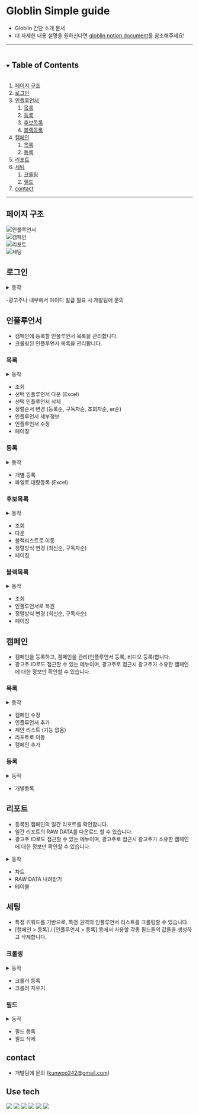 <!--
*** Thanks for checking out the Best-README-Template. If you have a suggestion
*** that would make this better, please fork the repo and create a pull request
*** or simply open an issue with the tag "enhancement".
*** Thanks again! Now go create something AMAZING! :D
-->

<!-- PROJECT SHIELDS -->
<!--
*** I'm using markdown "reference style" links for readability.
*** Reference links are enclosed in brackets [ ] instead of parentheses ( ).
*** See the bottom of this document for the declaration of the reference variables
*** for contributors-url, forks-url, etc. This is an optional, concise syntax you may use.
*** https://www.markdownguide.org/basic-syntax/#reference-style-links
-->

<!-- PROJECT LOGO -->
# Globlin Simple guide 
- Globlin 간단 소개 문서
- 더 자세한 내용 설명을 원하신다면 [globlin notion document](https://www.notion.so/57a60ad434754963b956fb54c5c29db2)를 참조해주세요!

---

<!-- TABLE OF CONTENTS -->
<details open="open">
  <summary><h2 style="display: inline-block">Table of Contents</h2></summary>
  <ol>
    <li>
    <a href="#pages">페이지 구조</a>
    </li>
    <li><a href="#login">로그인</a></li>
    <li>
      <a href="#influencer">인플루언서</a>
       <ol>
    <li><a href="#influencer-list">목록</a></li>
    <li><a href="#influencer-regist">등록</a></li>
    <li><a href="#influencer-candidate">후보목록</a></li>
    <li><a href="#influencer-black">블랙목록</a></li>
    </ol>
    </li>
    <li><a href="#campaign">캠페인</a>
     <ol>
    <li><a href="#campaign-list">목록</a></li>
    <li><a href="#campaign-regist">등록</a></li>
    </ol>
    </li>
    <li><a href="#report">리포트</a></li>
    <li><a href="#setting">세팅</a>
     <ol>
    <li><a href="#setting-crawling">크롤링</a></li>
    <li><a href="#setting-field">필드</a></li>
    </ol>
    </li>
    <li><a href="#contact">contact</a></li>
  </ol>
</details>

---

<div id="pages"/>

## 페이지 구조

<div>
<img style="display: block" alt="인플루언서" src="https://user-images.githubusercontent.com/59603575/118248717-9aa2cf80-b4df-11eb-9a18-d15b8ea5a6b4.png">
<img style="display: block" alt="캠페인" src="https://user-images.githubusercontent.com/59603575/118253828-55819c00-b4e5-11eb-86b5-cdde9d0802f5.png">
<img style="display: block" alt="리포트" src="https://user-images.githubusercontent.com/59603575/118253832-56b2c900-b4e5-11eb-8362-ef77e306dabf.png">
<img style="display: block" alt="세팅" src="https://user-images.githubusercontent.com/59603575/118253835-587c8c80-b4e5-11eb-9d1d-462fbc5ed572.png">
</div>

<!--로그인 설명-->

<div id="login"/>

## 로그인

<details>
  <summary>동작</summary>
<img style="display: block" alt="인플루언서" src="https://user-images.githubusercontent.com/59603575/118250320-4dbff880-b4e1-11eb-9c11-9cb74fac03c2.gif">
</details>

-광고주나 내부에서 아이디 발급 필요 시 개발팀에 문의 

<!-- 인플루언서 -->

<div id="influencer"/>

## 인플루언서
- 캠페인에 등록할 인플루언서 목록을 관리합니다. 
- 크롤링된 인플루언서 목록을 관리합니다. 

<div id="influencer-list"/>

### 목록

<details>
  <summary>동작</summary>
<img style="display: block" alt="인플루언서" src="https://user-images.githubusercontent.com/59603575/118426086-817b6800-b705-11eb-9b4f-8f8b5f7f8335.gif">
</details>

- 조회
- 선택 인플루언서 다운 (Excel)
- 선택 인플루언서 삭제
- 정렬순서 변경 (등록순, 구독자순, 조회자순, er순)
- 인플루언서 세부정보 
- 인플루언서 수정
- 페이징 


<div id="influencer-regist"/>

### 등록
<details>
  <summary>동작</summary>
<img style="display: block" alt="등록" src="https://user-images.githubusercontent.com/59603575/118422635-90125100-b6fe-11eb-878d-ff209f1d7659.gif">
</details>

- 개별 등록
- 파일로 대량등록 (Excel)
 
<div id="influencer-candidate"/>

### 후보목록
<details>
  <summary>동작</summary>
<img style="display: block" alt="등록" src="https://user-images.githubusercontent.com/59603575/118425100-690a4e00-b703-11eb-9744-b39ee6c1cefb.gif">
</details>

- 조회
- 다운
- 블랙리스트로 이동
- 정렬방식 변경 (최신순, 구독자순)
- 페이징

<div id="influencer-black"/>

### 블랙목록
<details>
  <summary>동작</summary>
<img style="display: block" alt="등록" src="https://user-images.githubusercontent.com/59603575/118425104-6a3b7b00-b703-11eb-8e89-965a9fc01c09.gif">
</details>

- 조회
- 인플루언서로 복원
- 정렬방식 변경 (최신순, 구독자순)
- 페이징

<!-- 캠페인 -->

<div id="campaign"/>

## 캠페인

- 캠페인을 등록하고, 캠페인을 관리(인플루언서 등록, 비디오 등록)합니다.
- 광고주 ID로도 접근할 수 있는 메뉴이며, 광고주로 접근시 광고주가 소유한 캠페인에 대한 정보만 확인할 수 있습니다. 

<div id="campaign-list"/>

### 목록
<details>
  <summary>동작</summary>
<img style="display: block" alt="캠페인 목록" src="https://user-images.githubusercontent.com/59603575/118425584-707e2700-b704-11eb-994c-ed8118a9c2cf.gif">
</details>

- 캠페인 수정
- 인플루언서 추가
- 제안 리스트 (기능 없음)
- 리포트로 이동
- 캠페인 추가

<div id="campaign-regist"/>

### 등록
<details>
  <summary>동작</summary>
<img style="display: block" alt="등록" src="https://user-images.githubusercontent.com/59603575/118425582-6f4cfa00-b704-11eb-8022-d1fca433b20b.gif">
</details>

- 개별등록

<!-- 리포트 -->

<div id="report"/>

## 리포트

- 등록된 캠페인의 일간 리포트를 확인합니다.
- 일간 리포트의 RAW DATA를 다운로드 할 수 있습니다.
- 광고주 ID로도 접근할 수 있는 메뉴이며, 광고주로 접근시 광고주가 소유한 캠페인에 대한 정보만 확인할 수 있습니다. 

<details>
  <summary>동작</summary>
<img style="display: block" alt="리포트" src="https://user-images.githubusercontent.com/59603575/118423806-ce107480-b700-11eb-9d87-23e233ab9504.gif">
</details>

- 차트
- RAW DATA 내려받기
- 테이블

<!-- 세팅 -->

<div id="setting"/>

## 세팅
- 특정 키워드를 기반으로, 특정 권역의 인플루언서 리스트를 크롤링할 수 있습니다. 
- [캠페인 > 등록] / [인플루언서 > 등록] 등에서 사용할 각종 필드들의 값들을 생성하고 삭제합니다.

<div id="setting-crawling"/>

### 크롤링

<details>
  <summary>동작</summary>
<img style="display: block" alt="크롤링" src="https://user-images.githubusercontent.com/59603575/118423809-cf41a180-b700-11eb-8750-90f93b6d51a8.gif">
</details>

- 크롤러 등록
- 크롤러 지우기

<div id="setting-field"/>

### 필드
<details>
  <summary>동작</summary>
<img style="display: block" alt="필드" src="https://user-images.githubusercontent.com/59603575/118423810-d10b6500-b700-11eb-9e57-0fcdff2f2278.gif">
</details>

- 필드 등록 
- 필드 삭제


<!-- contact -->

<div id="contact"/>

## contact

- 개발팀에 문의 (kunwoo242@gmail.com)

## Use tech

<span id="use-tech">
  <img src="https://img.shields.io/badge/Javascript-orange?style=flat-square&logo=JavaScript&logoColor=white"/>
  <img src="https://img.shields.io/badge/css-blue?style=flat-square&logo=CSS3&logoColor=white"/>
  <img src="https://img.shields.io/badge/HTML-red?style=flat-square&logo=HTML5&logoColor=white"/>
  <img src="https://img.shields.io/badge/React-blue?style=flat-square&logo=React&logoColor=white"/>
    <img src="https://img.shields.io/badge/Redux-blue?style=flat-square&logo=Redux&logoColor=white"/>
    <img src="https://img.shields.io/badge/Redux-Saga-blue?style=flat-square&logo=Redux-Saga&logoColor=white"/>
    
</span>
